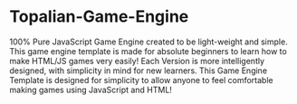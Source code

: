 # Topalian-Game-Engine
100% Pure JavaScript Game Engine created to be light-weight and simple. This game engine template is made for absolute beginners to learn how to make HTML/JS games very easily! Each Version is more intelligently designed, with simplicity in mind for new learners.
This Game Engine Template is designed for simplicity to allow anyone to feel comfortable making games using JavaScript and HTML!
